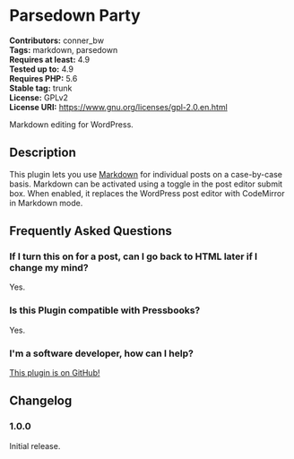 # Parsedown Party 

**Contributors:** conner_bw  
**Tags:** markdown, parsedown  
**Requires at least:** 4.9  
**Tested up to:** 4.9  
**Requires PHP:** 5.6  
**Stable tag:** trunk  
**License:** GPLv2  
**License URI:** https://www.gnu.org/licenses/gpl-2.0.en.html  

Markdown editing for WordPress.


## Description 

This plugin lets you use [Markdown](https://github.com/erusev/parsedown) for individual posts on a case-by-case basis. Markdown can be activated using a toggle in the post editor
submit box. When enabled, it replaces the WordPress post editor with CodeMirror in Markdown mode.


## Frequently Asked Questions 


### If I turn this on for a post, can I go back to HTML later if I change my mind? 

Yes.


### Is this Plugin compatible with Pressbooks? 

Yes.


### I'm a software developer, how can I help? 

[This plugin is on GitHub!](https://github.com/connerbw/parsedownparty)


## Changelog 


### 1.0.0  
Initial release.

